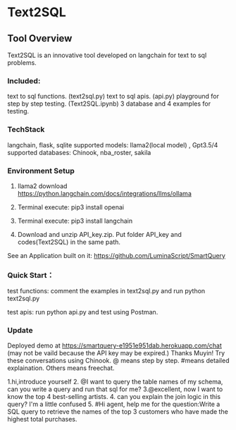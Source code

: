 # Text2SQL

## Tool Overview

Text2SQL is an innovative tool developed on langchain for text to sql problems. 


### Included:
text to sql functions. (text2sql.py)
text to sql apis. (api.py)
playground for step by step testing. (Text2SQL.ipynb)
3 database and 4 examples for testing. 

### TechStack
langchain, flask, sqlite
supported models: llama2(local model) , Gpt3.5/4
supported databases: Chinook, nba_roster, sakila


### Environment Setup
1.	llama2 download
https://python.langchain.com/docs/integrations/llms/ollama

2.	Terminal execute: pip3 install openai
3.	Terminal execute: pip3 install langchain
4.	Download and unzip API_key.zip. Put folder API_key and codes(Text2SQL) in the same path.

See an Application built on it:
https://github.com/LuminaScript/SmartQuery

### Quick Start：
test functions:
comment the examples in text2sql.py and run python text2sql.py

test apis:
run python api.py and test using Postman.

### Update 
Deployed demo at 
https://smartquery-e1951e951dab.herokuapp.com/chat
(may not be vaild because the API key may be expired.)
Thanks Muyin!
Try these conversations using Chinook.
@ means step by step. #means detailed explaination. Others means freechat.

1.hi,introduce yourself  2. @I want to query the table names of my schema, can you write a query and run that sql for me? 3.@excellent, now I want to know the top 4 best-selling artists.  4.  can you explain the join logic in this query? I'm a little confused  5. #Hi agent, help me for the question:Write a SQL query to retrieve the names of the top 3 customers who have made the highest total purchases.

